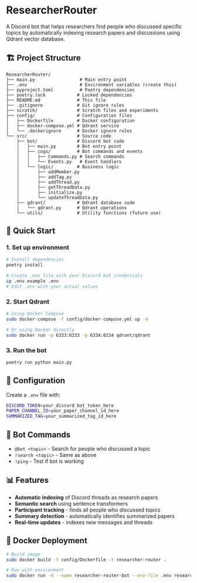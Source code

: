 # ResearcherRouter

A Discord bot that helps researchers find people who discussed specific topics by automatically indexing research papers and discussions using Qdrant vector database.

## 🏗️ Project Structure

```
ResearcherRouter/
├── main.py                 # Main entry point
├── .env                    # Environment variables (create this)
├── pyproject.toml          # Poetry dependencies
├── poetry.lock            # Locked dependencies
├── README.md              # This file
├── .gitignore             # Git ignore rules
├── scratch/               # Scratch files and experiments
├── config/                # Configuration files
│   ├── Dockerfile         # Docker configuration
│   ├── docker-compose.yml # Qdrant service
│   └── .dockerignore      # Docker ignore rules
└── src/                   # Source code
    ├── bot/               # Discord bot code
    │   ├── main.py        # Bot entry point
    │   ├── cogs/          # Bot commands and events
    │   │   ├── Commands.py # Search commands
    │   │   └── Events.py   # Event handlers
    │   └── logic/         # Business logic
    │       ├── addMember.py
    │       ├── addTag.py
    │       ├── addThread.py
    │       ├── getThreadData.py
    │       ├── initialize.py
    │       └── updateThreadData.py
    ├── qdrant/            # Qdrant database code
    │   └── qdrant.py      # Qdrant operations
    └── utils/             # Utility functions (future use)
```

## 🚀 Quick Start

### 1. Set up environment
```bash
# Install dependencies
poetry install

# Create .env file with your Discord bot credentials
cp .env.example .env
# Edit .env with your actual values
```

### 2. Start Qdrant
```bash
# Using Docker Compose
sudo docker-compose -f config/docker-compose.yml up -d

# Or using Docker directly
sudo docker run -p 6333:6333 -p 6334:6334 qdrant/qdrant
```

### 3. Run the bot
```bash
poetry run python main.py
```

## 🔧 Configuration

Create a `.env` file with:
```bash
DISCORD_TOKEN=your_discord_bot_token_here
PAPER_CHANNEL_ID=your_paper_channel_id_here
SUMMARIZED_TAG=your_summarized_tag_id_here
```

## 🤖 Bot Commands

- `@bot <topic>` - Search for people who discussed a topic
- `!search <topic>` - Same as above
- `!ping` - Test if bot is working

## 📊 Features

- **Automatic indexing** of Discord threads as research papers
- **Semantic search** using sentence transformers
- **Participant tracking** - finds all people who discussed topics
- **Summary detection** - automatically identifies summarized papers
- **Real-time updates** - indexes new messages and threads

## 🐳 Docker Deployment

```bash
# Build image
sudo docker build -f config/Dockerfile -t researcher-router .

# Run with environment
sudo docker run -d --name researcher-router-bot --env-file .env researcher-router
```